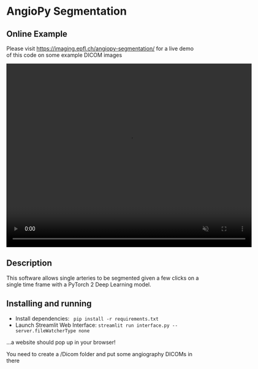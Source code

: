# AngioPy Segmentation

## Online Example
Please visit https://imaging.epfl.ch/angiopy-segmentation/ for a live demo of this code on some example DICOM images

<video controls autoplay muted src="https://gitlab.com/epfl-center-for-imaging/angiopy/angiopy-segmentation/-/raw/master/illustration.webm" width="640px" height="480px" type="video/webm">
</video>

## Description
This software allows single arteries to be segmented given a few clicks on a single time frame with a PyTorch 2 Deep Learning model.

## Installing and running
 - Install dependencies: ` pip install -r requirements.txt`
 - Launch Streamlit Web Interface: `streamlit run interface.py --server.fileWatcherType none`

 ...a website should pop up in your browser!

 You need to create a /Dicom folder and put some angiography DICOMs in there
